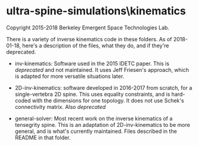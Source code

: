 # ultra-spine-simulations\kinematics

Copyright 2015-2018 Berkeley Emergent Space Technologies Lab.

There is a variety of inverse kinematics code in these folders.
As of 2018-01-18, here's a description of the files, what they do, and if they're deprecated.

- inv-kinematics: Software used in the 2015 IDETC paper.
  This is *deprecated* and not maintained.
  It uses Jeff Friesen's approach, which is adapted for more versatile situations later.

- 2D-inv-kinematics: software developed in 2016-2017 from scratch, for a single-vertebra 2D spine.
  This uses equality constraints, and is hard-coded with the dimensions for one topology.
  It does not use Schek's connectivity matrix.
  Also *deprecated*

- general-solver: Most recent work on the inverse kinematics of a tensegrity spine.
  This is an adaptation of 2D-inv-kinematics to be more general, and is what's currently maintained.
  Files described in the README in that folder.


